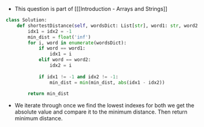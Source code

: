 - This question is part of [[[Introduction - Arrays and Strings]]

```python
class Solution:
	def shortestDistance(self, wordsDict: List[str], word1: str, word2: str) -> int:
		idx1 = idx2 = -1
		min_dist = float('inf')
		for i, word in enumerate(wordsDict):
			if word == word1:
				idx1 = i
			elif word == word2:
				idx2 = i
		
			if idx1 != -1 and idx2 != -1:
				min_dist = min(min_dist, abs(idx1 - idx2))
				
		return min_dist
```

- We iterate through once we find the lowest indexes for both we get the absolute value and compare it to the minimum distance. Then return minimum distance. 

